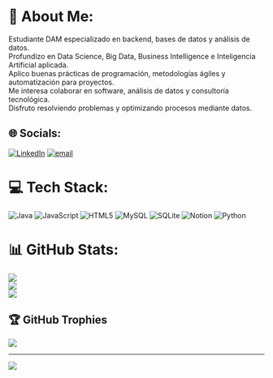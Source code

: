 # 💫 About Me:
Estudiante DAM especializado en backend, bases de datos y análisis de datos.<br>Profundizo en Data Science, Big Data, Business Intelligence e Inteligencia Artificial aplicada.<br>Aplico buenas prácticas de programación, metodologías ágiles y automatización para proyectos.<br>Me interesa colaborar en software, análisis de datos y consultoría tecnológica.<br>Disfruto resolviendo problemas y optimizando procesos mediante datos.<br>


## 🌐 Socials:
[![LinkedIn](https://img.shields.io/badge/LinkedIn-%230077B5.svg?logo=linkedin&logoColor=white)](https://linkedin.com/in/www.linkedin.com/in/raúl-de-justo) [![email](https://img.shields.io/badge/Email-D14836?logo=gmail&logoColor=white)](mailto:Rauljusto7@outlook.com) 

# 💻 Tech Stack:
![Java](https://img.shields.io/badge/java-%23ED8B00.svg?style=for-the-badge&logo=openjdk&logoColor=white) ![JavaScript](https://img.shields.io/badge/javascript-%23323330.svg?style=for-the-badge&logo=javascript&logoColor=%23F7DF1E) ![HTML5](https://img.shields.io/badge/html5-%23E34F26.svg?style=for-the-badge&logo=html5&logoColor=white) ![MySQL](https://img.shields.io/badge/mysql-4479A1.svg?style=for-the-badge&logo=mysql&logoColor=white) ![SQLite](https://img.shields.io/badge/sqlite-%2307405e.svg?style=for-the-badge&logo=sqlite&logoColor=white) ![Notion](https://img.shields.io/badge/Notion-%23000000.svg?style=for-the-badge&logo=notion&logoColor=white) ![Python](https://img.shields.io/badge/python-3670A0?style=for-the-badge&logo=python&logoColor=ffdd54)
# 📊 GitHub Stats:
![](https://github-readme-stats.vercel.app/api?username=Raul-data&theme=aura&hide_border=false&include_all_commits=true&count_private=false)<br/>
![](https://nirzak-streak-stats.vercel.app/?user=Raul-data&theme=aura&hide_border=false)<br/>
![](https://github-readme-stats.vercel.app/api/top-langs/?username=Raul-data&theme=aura&hide_border=false&include_all_commits=true&count_private=false&layout=compact)

## 🏆 GitHub Trophies
![](https://github-profile-trophy.vercel.app/?username=Raul-data&theme=radical&no-frame=true&no-bg=true&margin-w=4)

---
[![](https://visitcount.itsvg.in/api?id=Raul-data&icon=2&color=6)](https://visitcount.itsvg.in)

<!-- Proudly created with GPRM ( https://gprm.itsvg.in ) -->
